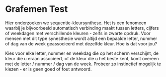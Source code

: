 # Grafemen Test

Hier onderzoeken we sequentie-kleursynthese. Het is een fenomeen
waarbij je bijvoorbeeld automatisch verbinding maakt tussen letters, cijfers
of weekdagen met verschillende kleuren - zelfs in zwarte opdruk. Voor
mensen met dit type synesthesie wordt altijd een bepaalde letter,
nummer of dag van de week geassocieerd met dezelfde kleur. Hoe is dat
voor jou?

Kies voor elke letter, nummer en weekdag die op het scherm verschijnt,
de kleur die u eraan associeert, of de kleur die u het beste kent,
komt overeen met de letter / nummer / dag van de week. Probeer zo
instinctief mogelijk te kiezen - er is geen goed of fout antwoord.

<nextbutton />

